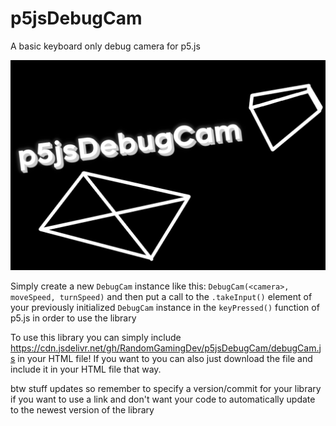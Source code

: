 # p5jsDebugCam
A basic keyboard only debug camera for p5.js

<img src="p5jsDebugCam.png" width="512" />

Simply create a new `DebugCam` instance like this: `DebugCam(<camera>, moveSpeed, turnSpeed)` and then put a call to the `.takeInput()` element of your previously initialized `DebugCam` instance in the `keyPressed()` function of p5.js in order to use the library

To use this library you can simply include https://cdn.jsdelivr.net/gh/RandomGamingDev/p5jsDebugCam/debugCam.js in your HTML file! If you want to you can also just download the file and include it in your HTML file that way.

btw stuff updates so remember to specify a version/commit for your library if you want to use a link and don't want your code to automatically update to the newest version of the library
